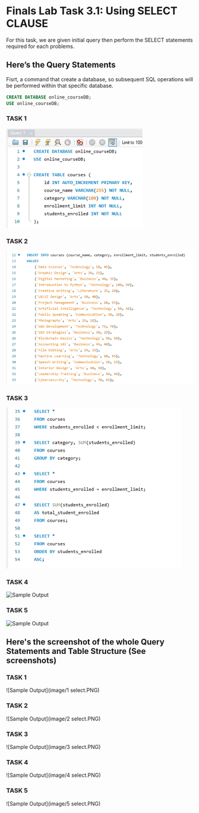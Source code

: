 # Finals Lab Task 3.1: Using SELECT CLAUSE
For this task, we are given initial query then perform the SELECT statements required for each problems. 

## Here’s the Query Statements

Fisrt, a command that create a database, so subsequent SQL operations will be performed within that specific database.
```sql
CREATE DATABASE online_courseDB;
USE online_courseDB;
```

### TASK 1

![Sample Output](image/1.PNG)

### TASK 2

![Sample Output](image/2.PNG)

### TASK 3

![Sample Output](image/3.PNG)

### TASK 4

![Sample Output](image/4.PNG)

### TASK 5

![Sample Output](image/5.PNG)

## Here's the screenshot of the whole Query Statements and Table Structure (See screenshots)

### TASK 1

![Sample Output](image/1 select.PNG)

### TASK 2

![Sample Output](image/2 select.PNG)

### TASK 3

![Sample Output](image/3 select.PNG)

### TASK 4

![Sample Output](image/4 select.PNG)

### TASK 5

![Sample Output](image/5 select.PNG)
